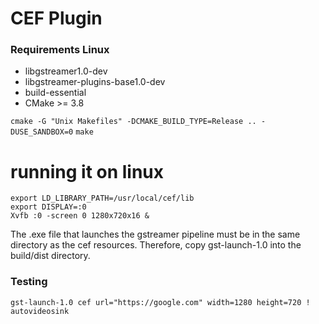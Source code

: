 

# CEF Plugin

### Requirements Linux
* libgstreamer1.0-dev
* libgstreamer-plugins-base1.0-dev
* build-essential
* CMake >= 3.8

```cmake -G "Unix Makefiles" -DCMAKE_BUILD_TYPE=Release .. -DUSE_SANDBOX=0```
```make```

# running it on linux
```
export LD_LIBRARY_PATH=/usr/local/cef/lib
export DISPLAY=:0
Xvfb :0 -screen 0 1280x720x16 &
```
The .exe file that launches the gstreamer pipeline must be in the same directory as the cef resources.  Therefore, copy gst-launch-1.0 into the build/dist directory.


### Testing

```
gst-launch-1.0 cef url="https://google.com" width=1280 height=720 ! autovideosink
```
